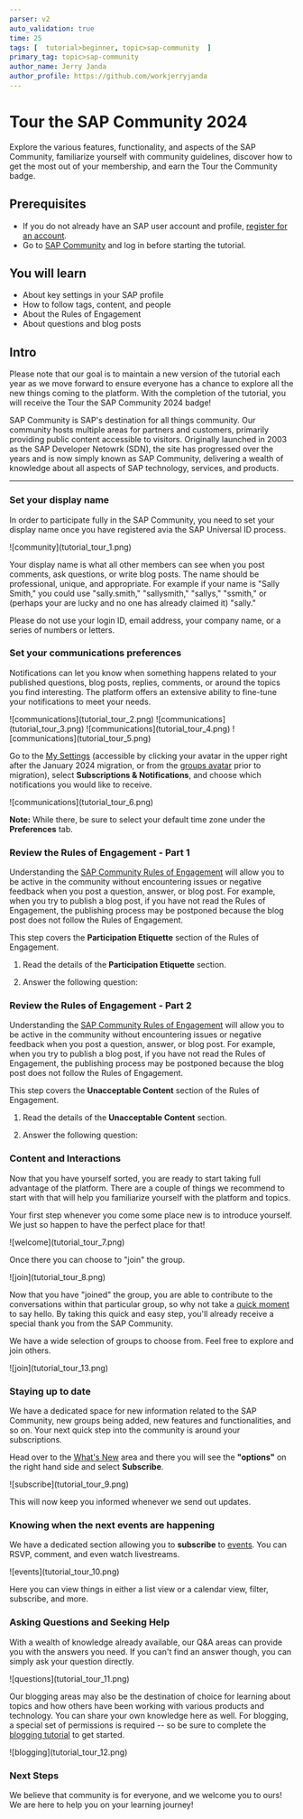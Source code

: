 ```yaml
---
parser: v2
auto_validation: true
time: 25  
tags: [  tutorial>beginner, topic>sap-community  ]
primary_tag: topic>sap-community
author_name: Jerry Janda
author_profile: https://github.com/workjerryjanda 
---
```


# Tour the SAP Community 2024
<!-- description --> Explore the various features, functionality, and aspects of the SAP Community, familiarize yourself with community guidelines, discover how to get the most out of your membership, and earn the Tour the Community badge.

## Prerequisites
 - If you do not already have an SAP user account and profile, [register for an account](https://accounts.sap.com/ui/public/showRegisterForm?spName=https%3A%2F%2Fhana.ondemand.com%2Fskywalker).
 - Go to [SAP Community](https://community.sap.com) and log in before starting the tutorial.

## You will learn
  - About key settings in your SAP profile
  - How to follow tags, content, and people
  - About the Rules of Engagement
  - About questions and blog posts

## Intro
Please note that our goal is to maintain a new version of the tutorial each year as we move forward to ensure everyone has a chance to explore all the new things coming to the platform. With the completion of the tutorial, you will receive the Tour the SAP Community 2024 badge! 

SAP Community is SAP's destination for all things community. Our community hosts multiple areas for partners and customers, primarily providing public content accessible to visitors. Originally launched in 2003 as the SAP Developer Netowrk (SDN), the site has progressed over the years and is now simply known as SAP Community, delivering a wealth of knowledge about all aspects of SAP technology, services, and products. 

---

### Set your display name


In order to participate fully in the SAP Community, you need to set your display name once you have registered avia the SAP Universal ID process.

<!-- border -->![community](tutorial_tour_1.png)

Your display name is what all other members can see when you post comments, ask questions, or write blog posts. The name should be professional, unique, and appropriate. For example if your name is "Sally Smith," you could use "sally.smith," "sallysmith," "sallys," "ssmith," or (perhaps your are lucky and no one has already claimed it) "sally."

Please do not use your login ID, email address, your company name, or a series of numbers or letters.


### Set your communications preferences


Notifications can let you know when something happens related to your published questions, blog posts, replies, comments, or around the topics you find interesting. The platform offers an extensive ability to fine-tune your notifications to meet your needs.

<!-- border -->![communications](tutorial_tour_2.png)
<!-- border -->![communications](tutorial_tour_3.png)
<!-- border -->![communications](tutorial_tour_4.png)
<!-- border -->![communications](tutorial_tour_5.png)

Go to the [My Settings](https://groups.community.sap.com/t5/user/myprofilepage/tab/personal-profile) (accessible by clicking your avatar in the upper right after the January 2024 migration, or from the [groups avatar](https://groups.community.sap.com/) prior to migration), select **Subscriptions & Notifications**, and choose which notifications you would like to receive.

<!-- border -->![communications](tutorial_tour_6.png)

**Note:** While there, be sure to select your default time zone under the **Preferences** tab.


### Review the Rules of Engagement - Part 1


Understanding the [SAP Community Rules of Engagement](https://community.sap.com/resources/rules-of-engagement) will allow you to be active in the community without encountering issues or negative feedback when you post a question, answer, or blog post. For example, when you try to publish a blog post, if you have not read the Rules of Engagement, the publishing process may be postponed because the blog post does not follow the Rules of Engagement.

This step covers the **Participation Etiquette** section of the Rules of Engagement.

1. Read the details of the **Participation Etiquette** section.

2. Answer the following question:


### Review the Rules of Engagement - Part 2


Understanding the [SAP Community Rules of Engagement](https://community.sap.com/resources/rules-of-engagement) will allow you to be active in the community without encountering issues or negative feedback when you post a question, answer, or  blog post. For example, when you try to publish a blog post, if you have not read the Rules of Engagement, the publishing process may be postponed because the blog post does not follow the Rules of Engagement.

This step covers the **Unacceptable Content** section of the Rules of Engagement.

1. Read the details of the **Unacceptable Content** section.

2. Answer the following question:


### Content and Interactions

Now that you have yourself sorted, you are ready to start taking full advantage of the platform. There are a couple of things we recommend to start with that will help you familiarize yourself with the platform and topics.

Your first step whenever you come some place new is to introduce yourself. We just so happen to have the perfect place for that!

<!-- border -->![welcome](tutorial_tour_7.png)

Once there you can choose to "join" the group.

<!-- border -->![join](tutorial_tour_8.png)

Now that you have "joined" the group, you are able to contribute to the conversations within that particular group, so why not take a [quick moment](https://groups.community.sap.com/t5/welcome-corner-blog-posts/welcome-all-sap-community-members-start-here/ba-p/5359) to say hello.  By taking this quick and easy step, you'll already receive a special thank you from the SAP Community.

We have a wide selection of groups to choose from. Feel free to explore and join others.

<!-- border -->![join](tutorial_tour_13.png)


### Staying up to date

We have a dedicated space for new information related to the SAP Community, new groups being added, new features and functionalities, and so on. Your next quick step into the community is around your subscriptions.

Head over to the [What's New](https://groups.community.sap.com/t5/what-s-new/bg-p/whats-new) area and there you will see the **"options"** on the right hand side and select **Subscribe**.

<!-- border -->![subscribe](tutorial_tour_9.png)

This will now keep you informed whenever we send out updates.

### Knowing when the next events are happening

We have a dedicated section allowing you to **subscribe** to [events](https://groups.community.sap.com/t5/events/ct-p/events). You can RSVP, comment, and even watch livestreams.

<!-- border -->![events](tutorial_tour_10.png)

Here you can view things in either a list view or a calendar view, filter, subscribe, and more.

### Asking Questions and Seeking Help

With a wealth of knowledge already available, our Q&A areas can provide you with the answers you need. If you can't find an answer though, you can simply ask your question directly.

<!-- border -->![questions](tutorial_tour_11.png)

Our blogging areas may also be the destination of choice for learning about topics and how others have been working with various products and technology. You can share your own knowledge here as well. For blogging, a special set of permissions is required -- so be sure to complete the [blogging tutorial](https://developers.sap.com/tutorials/community-blogging.html) to get started.

<!-- border -->![blogging](tutorial_tour_12.png)

### Next Steps

We believe that community is for everyone, and we welcome you to ours! We are here to help you on your learning journey!

